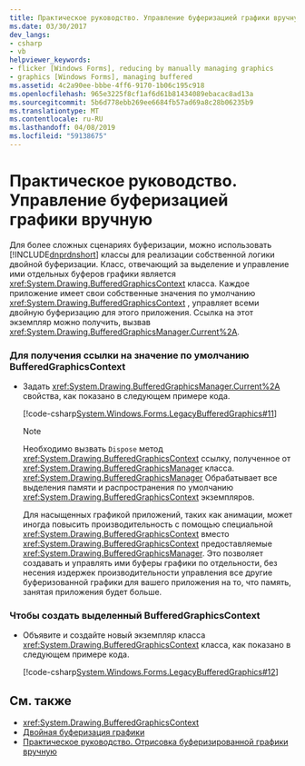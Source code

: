 ```yaml
---
title: Практическое руководство. Управление буферизацией графики вручную
ms.date: 03/30/2017
dev_langs:
- csharp
- vb
helpviewer_keywords:
- flicker [Windows Forms], reducing by manually managing graphics
- graphics [Windows Forms], managing buffered
ms.assetid: 4c2a90ee-bbbe-4ff6-9170-1b06c195c918
ms.openlocfilehash: 965e3225f8cf1af6d61b81434089ebacac8ad13a
ms.sourcegitcommit: 5b6d778ebb269ee6684fb57ad69a8c28b06235b9
ms.translationtype: MT
ms.contentlocale: ru-RU
ms.lasthandoff: 04/08/2019
ms.locfileid: "59138675"
---
```

# <a name="how-to-manually-manage-buffered-graphics"></a>Практическое руководство. Управление буферизацией графики вручную
Для более сложных сценариях буферизации, можно использовать [!INCLUDE[dnprdnshort](../../../../includes/dnprdnshort-md.md)] классы для реализации собственной логики двойной буферизации. Класс, отвечающий за выделение и управление ими отдельных буферов графики является <xref:System.Drawing.BufferedGraphicsContext> класса. Каждое приложение имеет свои собственные значения по умолчанию <xref:System.Drawing.BufferedGraphicsContext> , управляет всеми двойную буферизацию для этого приложения. Ссылка на этот экземпляр можно получить, вызвав <xref:System.Drawing.BufferedGraphicsManager.Current%2A>.  
  
### <a name="to-obtain-a-reference-to-the-default-bufferedgraphicscontext"></a>Для получения ссылки на значение по умолчанию BufferedGraphicsContext  
  
-   Задать <xref:System.Drawing.BufferedGraphicsManager.Current%2A> свойства, как показано в следующем примере кода.  
  
     [!code-csharp[System.Windows.Forms.LegacyBufferedGraphics#11](~/samples/snippets/csharp/VS_Snippets_Winforms/System.Windows.Forms.LegacyBufferedGraphics/CS/Class1.cs#11)]
       
  
    > [!NOTE]
    >  Необходимо вызвать `Dispose` метод <xref:System.Drawing.BufferedGraphicsContext> ссылку, полученное от <xref:System.Drawing.BufferedGraphicsManager> класса. <xref:System.Drawing.BufferedGraphicsManager> Обрабатывает все выделения памяти и распространения по умолчанию <xref:System.Drawing.BufferedGraphicsContext> экземпляров.  
  
     Для насыщенных графикой приложений, таких как анимации, может иногда повысить производительность с помощью специальной <xref:System.Drawing.BufferedGraphicsContext> вместо <xref:System.Drawing.BufferedGraphicsContext> предоставляемые <xref:System.Drawing.BufferedGraphicsManager>. Это позволяет создавать и управлять ими буферы графики по отдельности, без несения издержек производительности управления все другие буферизованной графики для вашего приложения на то, что память, занятая приложения будет больше.  
  
### <a name="to-create-a-dedicated-bufferedgraphicscontext"></a>Чтобы создать выделенный BufferedGraphicsContext  
  
-   Объявите и создайте новый экземпляр класса <xref:System.Drawing.BufferedGraphicsContext> класса, как показано в следующем примере кода.  
  
     [!code-csharp[System.Windows.Forms.LegacyBufferedGraphics#12](~/samples/snippets/csharp/VS_Snippets_Winforms/System.Windows.Forms.LegacyBufferedGraphics/CS/Class1.cs#12)]
       
  
## <a name="see-also"></a>См. также

- <xref:System.Drawing.BufferedGraphicsContext>
- [Двойная буферизация графики](double-buffered-graphics.md)
- [Практическое руководство. Отрисовка буферизированной графики вручную](how-to-manually-render-buffered-graphics.md)
